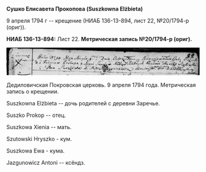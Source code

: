 **Сушко Елисавета Прокопова (Suszkowna Elżbieta)**

9 апреля 1794 г -- крещение (НИАБ 136-13-894, лист 22, №20/1794-р
(ориг)).

**НИАБ 136-13-894:** Лист 22. **Метрическая запись №20/1794-р (ориг).**

![](./media/9d05a2f45e16ebacbb91d73b3e882d856b19bcb9.png)

Дедиловичская Покровская церковь. 9 апреля 1794 года. Метрическая запись
о крещении.

Suszkowna Elżbieta -- дочь родителей с деревни Заречье.

Suszko Prokop -- отец.

Suszkowa Xienia -- мать.

Szutowski Hryszko - кум.

Suszkowa Ewa - кума.

Jazgunowicz Antoni -- ксёндз.
